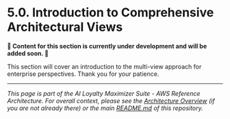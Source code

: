 
# 5.0. Introduction to Comprehensive Architectural Views

**🚧 Content for this section is currently under development and will be added soon. 🚧**

This section will cover an introduction to the multi-view approach for enterprise perspectives. Thank you for your patience.

---
*This page is part of the AI Loyalty Maximizer Suite - AWS Reference Architecture. For overall context, please see the [Architecture Overview](./00_ARCHITECTURE_OVERVIEW.md) (if you are not already there) or the main [README.md](../README.md) of this repository.*
